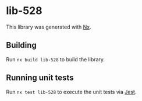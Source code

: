 # lib-528

This library was generated with [Nx](https://nx.dev).

## Building

Run `nx build lib-528` to build the library.

## Running unit tests

Run `nx test lib-528` to execute the unit tests via [Jest](https://jestjs.io).
